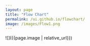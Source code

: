 ```yaml
---
layout: page
title: "Flow Chart"
permalink: /ui.github.io/flowchart/
image: /images/Flow1.png
---
```


![]({{page.image | relative_url}})

